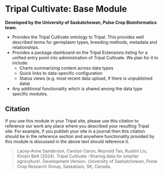 # Tripal Cultivate: Base Module

**Developed by the University of Saskatchewan, Pulse Crop Bioinformatics team.**

<!-- Summarize the main features of this package in point form below. -->

- Provides the Tripal Cultivate ontology to Tripal. This provides well described terms for germplasm types, breeding methods, metadata and relationships. 
- Provides a package dashboard on the Tripal Extensions listing for a unified entry point into administration of Tripal Cultivate. We plan for it to include:
   - Charts summarizing content across data types
   - Quick links to data-specific configuration
   - Status views (e.g. most recent data upload, if there is unpublished data)
- Any additional functionality which is shared among the data type specific modules.

## Citation

If you use this module in your Tripal site, please use this citation to reference our work any place where you described your resulting Tripal site. For example, if you publish your site in a journal then this citation should be in the reference section and anywhere functionality provided by this module is discussed in the above text should reference it.

> Lacey-Anne Sanderson, Carolyn Caron, Reynold Tan, Ruobin Liu, Kirstin Bett (2024). Tripal Cultivate -Sharing data for smarter agriculture!. Development Version. University of Saskatchewan, Pulse Crop Research Group, Saskatoon, SK, Canada.
